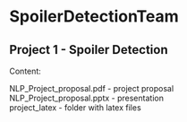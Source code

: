# SpoilerDetectionTeam

## Project 1 - Spoiler Detection


Content:

NLP_Project_proposal.pdf - project proposal \
NLP_Project_proposal.pptx - presentation \
project_latex - folder with latex files 